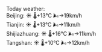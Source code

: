 Today weather:  
Beijing: ☀️ 🌡️+13°C 🌬️→19km/h  
Tianjin: ☀️ 🌡️+13°C 🌬️→11km/h  
Shijiazhuang: ☀️ 🌡️+16°C 🌬️→11km/h  
Tangshan: ☀️ 🌡️+10°C 🌬️→12km/h  
